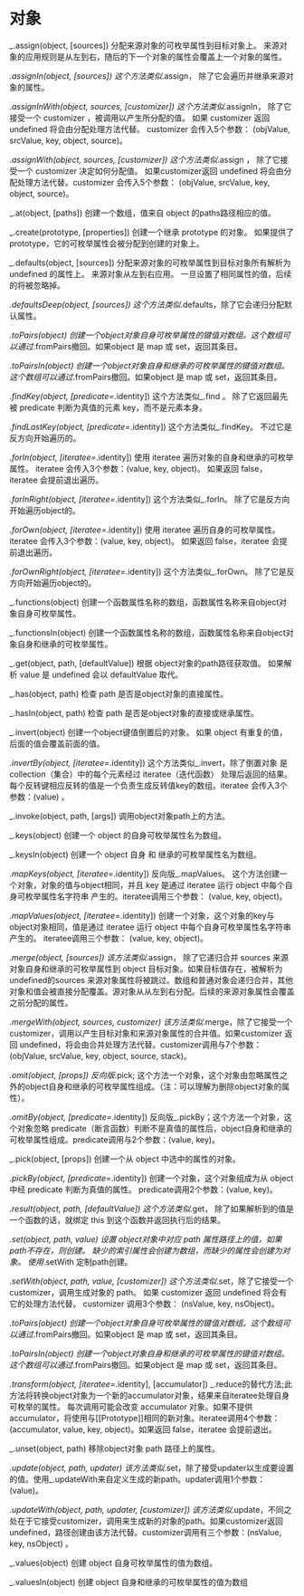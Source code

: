 
# 对象

_.assign(object, [sources])
分配来源对象的可枚举属性到目标对象上。 来源对象的应用规则是从左到右，随后的下一个对象的属性会覆盖上一个对象的属性。

_.assignIn(object, [sources])
这个方法类似_.assign， 除了它会遍历并继承来源对象的属性。

_.assignInWith(object, sources, [customizer])
这个方法类似_.assignIn， 除了它接受一个 customizer ，被调用以产生所分配的值。 如果 customizer 返回 undefined 将会由分配处理方法代替。 customizer 会传入5个参数： (objValue, srcValue, key, object, source)。

_.assignWith(object, sources, [customizer])
这个方法类似_.assign ， 除了它接受一个 customizer 决定如何分配值。 如果customizer返回 undefined 将会由分配处理方法代替。customizer 会传入5个参数： (objValue, srcValue, key, object, source)。

_.at(object, [paths])
创建一个数组，值来自 object 的paths路径相应的值。

_.create(prototype, [properties])
创建一个继承 prototype 的对象。 如果提供了 prototype，它的可枚举属性会被分配到创建的对象上。

_.defaults(object, [sources])
分配来源对象的可枚举属性到目标对象所有解析为 undefined 的属性上。 来源对象从左到右应用。 一旦设置了相同属性的值，后续的将被忽略掉。

_.defaultsDeep(object, [sources])
这个方法类似_.defaults，除了它会递归分配默认属性。

_.toPairs(object)
创建一个object对象自身可枚举属性的键值对数组。这个数组可以通过_.fromPairs撤回。如果object 是 map 或 set，返回其条目。

_.toPairsIn(object)
创建一个object对象自身和继承的可枚举属性的键值对数组。这个数组可以通过_.fromPairs撤回。如果object 是 map 或 set，返回其条目。

_.findKey(object, [predicate=_.identity])
这个方法类似_.find 。 除了它返回最先被 predicate 判断为真值的元素 key，而不是元素本身。

_.findLastKey(object, [predicate=_.identity])
这个方法类似_.findKey。 不过它是反方向开始遍历的。

_.forIn(object, [iteratee=_.identity])
使用 iteratee 遍历对象的自身和继承的可枚举属性。 iteratee 会传入3个参数：(value, key, object)。 如果返回 false，iteratee 会提前退出遍历。

_.forInRight(object, [iteratee=_.identity])
这个方法类似_.forIn。 除了它是反方向开始遍历object的。

_.forOwn(object, [iteratee=_.identity])
使用 iteratee 遍历自身的可枚举属性。 iteratee 会传入3个参数：(value, key, object)。 如果返回 false，iteratee 会提前退出遍历。


_.forOwnRight(object, [iteratee=_.identity])
这个方法类似_.forOwn。 除了它是反方向开始遍历object的。

_.functions(object)
创建一个函数属性名称的数组，函数属性名称来自object对象自身可枚举属性。

_.functionsIn(object)
创建一个函数属性名称的数组，函数属性名称来自object对象自身和继承的可枚举属性。

_.get(object, path, [defaultValue])
根据 object对象的path路径获取值。 如果解析 value 是 undefined 会以 defaultValue 取代。

_.has(object, path)
检查 path 是否是object对象的直接属性。

_.hasIn(object, path)
检查 path 是否是object对象的直接或继承属性。

_.invert(object)
创建一个object键值倒置后的对象。 如果 object 有重复的值，后面的值会覆盖前面的值。

_.invertBy(object, [iteratee=_.identity])
这个方法类似_.invert，除了倒置对象 是 collection（集合）中的每个元素经过 iteratee（迭代函数） 处理后返回的结果。每个反转键相应反转的值是一个负责生成反转值key的数组。iteratee 会传入3个参数：(value) 。


_.invoke(object, path, [args])
调用object对象path上的方法。

_.keys(object)
创建一个 object 的自身可枚举属性名为数组。

_.keysIn(object)
创建一个 object 自身 和 继承的可枚举属性名为数组。


_.mapKeys(object, [iteratee=_.identity])
反向版_.mapValues。 这个方法创建一个对象，对象的值与object相同，并且 key 是通过 iteratee 运行 object 中每个自身可枚举属性名字符串 产生的。iteratee调用三个参数： (value, key, object)。

_.mapValues(object, [iteratee=_.identity])
创建一个对象，这个对象的key与object对象相同，值是通过 iteratee 运行 object 中每个自身可枚举属性名字符串产生的。 iteratee调用三个参数： (value, key, object)。

_.merge(object, [sources])
该方法类似_.assign， 除了它递归合并 sources 来源对象自身和继承的可枚举属性到 object 目标对象。如果目标值存在，被解析为undefined的sources 来源对象属性将被跳过。数组和普通对象会递归合并，其他对象和值会被直接分配覆盖。源对象从从左到右分配。后续的来源对象属性会覆盖之前分配的属性。

_.mergeWith(object, sources, customizer)
该方法类似_.merge，除了它接受一个 customizer，调用以产生目标对象和来源对象属性的合并值。如果customizer 返回 undefined，将会由合并处理方法代替。customizer调用与7个参数：(objValue, srcValue, key, object, source, stack)。

_.omit(object, [props])
反向版_.pick; 这个方法一个对象，这个对象由忽略属性之外的object自身和继承的可枚举属性组成。（注：可以理解为删除object对象的属性）。

_.omitBy(object, [predicate=_.identity])
反向版_.pickBy；这个方法一个对象，这个对象忽略 predicate（断言函数）判断不是真值的属性后，object自身和继承的可枚举属性组成。predicate调用与2个参数：(value, key)。


_.pick(object, [props])
创建一个从 object 中选中的属性的对象。


_.pickBy(object, [predicate=_.identity])
创建一个对象，这个对象组成为从 object 中经 predicate 判断为真值的属性。 predicate调用2个参数：(value, key)。


_.result(object, path, [defaultValue])
这个方法类似_.get， 除了如果解析到的值是一个函数的话，就绑定 this 到这个函数并返回执行后的结果。


_.set(object, path, value)
设置 object对象中对应 path 属性路径上的值，如果path不存在，则创建。 缺少的索引属性会创建为数组，而缺少的属性会创建为对象。 使用_.setWith 定制path创建。


_.setWith(object, path, value, [customizer])
这个方法类似_.set，除了它接受一个 customizer，调用生成对象的 path。 如果 customizer 返回 undefined 将会有它的处理方法代替。 customizer 调用3个参数： (nsValue, key, nsObject)。

_.toPairs(object)
创建一个object对象自身可枚举属性的键值对数组。这个数组可以通过_.fromPairs撤回。如果object 是 map 或 set，返回其条目。


_.toPairsIn(object)
创建一个object对象自身和继承的可枚举属性的键值对数组。这个数组可以通过_.fromPairs撤回。如果object 是 map 或 set，返回其条目。


_.transform(object, [iteratee=_.identity], [accumulator])
_.reduce的替代方法;此方法将转换object对象为一个新的accumulator对象，结果来自iteratee处理自身可枚举的属性。 每次调用可能会改变 accumulator 对象。如果不提供accumulator，将使用与[[Prototype]]相同的新对象。iteratee调用4个参数：(accumulator, value, key, object)。如果返回 false，iteratee 会提前退出。

_.unset(object, path)
移除object对象 path 路径上的属性。

_.update(object, path, updater)
该方法类似_.set，除了接受updater以生成要设置的值。使用_.updateWith来自定义生成的新path。updater调用1个参数：(value)。

_.updateWith(object, path, updater, [customizer])
该方法类似_.update，不同之处在于它接受customizer，调用来生成新的对象的path。如果customizer返回undefined，路径创建由该方法代替。customizer调用有三个参数：(nsValue, key, nsObject) 。

_.values(object)
创建 object 自身可枚举属性的值为数组。

_.valuesIn(object)
创建 object 自身和继承的可枚举属性的值为数组